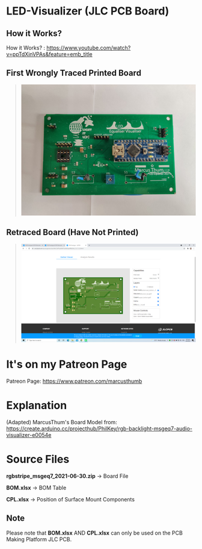 # LED-Visualizer (JLC PCB Board)

## How it Works?

How it Works? : https://www.youtube.com/watch?v=ppTdXinVPAs&feature=emb_title

## First Wrongly Traced Printed Board

> ![](Printed_Board.jpg)

## Retraced Board (Have Not Printed)

> ![](Board_Image.png)

# It's on my Patreon Page

Patreon Page: https://www.patreon.com/marcusthumb



# Explanation
(Adapted) MarcusThum's Board Model from: https://create.arduino.cc/projecthub/PhilKey/rgb-backlight-msgeq7-audio-visualizer-e0054e

# Source Files

**rgbstripe_msgeq7_2021-06-30.zip** -> Board File

**BOM.xlsx** -> BOM Table

**CPL.xlsx** -> Position of Surface Mount Components

## Note
Please note that **BOM.xlsx** AND **CPL.xlsx** can only be used on the PCB Making Platform JLC PCB.
